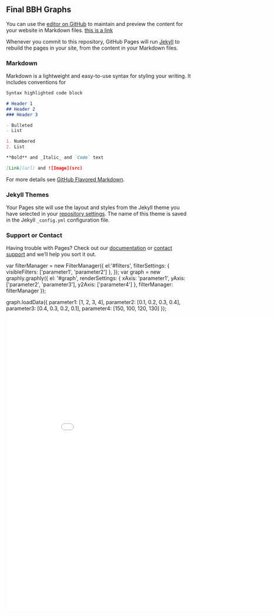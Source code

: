 ## Final BBH Graphs

You can use the [editor on GitHub](https://github.com/gbooyay/test/edit/gh-pages/index.md) to maintain and preview the content for your website in Markdown files.
[this is a link](https://github.com/gbooyay/test/blob/main/0.900049-0.930145.html)

Whenever you commit to this repository, GitHub Pages will run [Jekyll](https://jekyllrb.com/) to rebuild the pages in your site, from the content in your Markdown files.

### Markdown

Markdown is a lightweight and easy-to-use syntax for styling your writing. It includes conventions for

```markdown
Syntax highlighted code block

# Header 1
## Header 2
### Header 3

- Bulleted
- List

1. Numbered
2. List

**Bold** and _Italic_ and `Code` text

[Link](url) and ![Image](src)
```

For more details see [GitHub Flavored Markdown](https://guides.github.com/features/mastering-markdown/).

### Jekyll Themes

Your Pages site will use the layout and styles from the Jekyll theme you have selected in your [repository settings](https://github.com/gbooyay/test/settings/pages). The name of this theme is saved in the Jekyll `_config.yml` configuration file.

### Support or Contact

Having trouble with Pages? Check out our [documentation](https://docs.github.com/categories/github-pages-basics/) or [contact support](https://support.github.com/contact) and we’ll help you sort it out.

var filterManager = new FilterManager({
    el:'#filters',
    filterSettings: {
        visibleFilters: ['parameter1', 'parameter2']
    },
});
var graph = new graphly.graphly({
    el: '#graph',
    renderSettings: {
        xAxis: 'parameter1',
        yAxis: ['parameter2', 'parameter3'],
        y2Axis: ['parameter4']
    },
    filterManager: filterManager
});

graph.loadData({
    parameter1: [1, 2, 3, 4],
    parameter2: [0.1, 0.2, 0.3, 0.4],
    parameter3: [0.4, 0.3, 0.2, 0.1],
    parameter4: [150, 100, 120, 130]
});

<iframe width="900" height="800" frameborder="0" scrolling="no" src="//plotly.com/~gbooyay/5.embed"></iframe>
